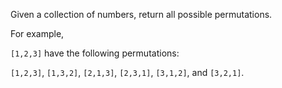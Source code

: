 Given a collection of numbers, return all possible permutations.

For example,

`[1,2,3]` have the following permutations:

`[1,2,3]`, `[1,3,2]`, `[2,1,3]`, `[2,3,1]`, `[3,1,2]`, and `[3,2,1]`.